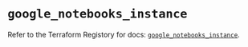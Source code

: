 # `google_notebooks_instance`

Refer to the Terraform Registory for docs: [`google_notebooks_instance`](https://registry.terraform.io/providers/hashicorp/google/5.26.0/docs/resources/notebooks_instance).
